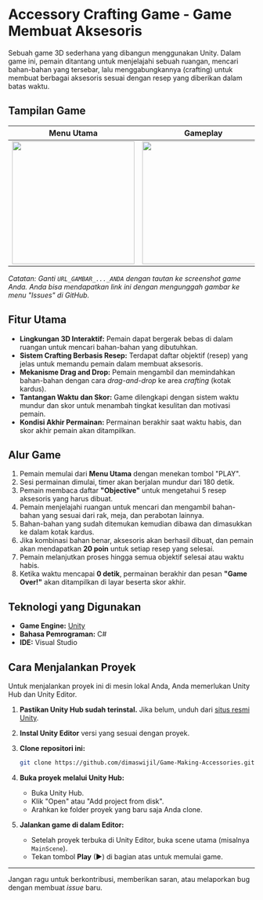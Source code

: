 # Accessory Crafting Game - Game Membuat Aksesoris

Sebuah game 3D sederhana yang dibangun menggunakan Unity. Dalam game ini, pemain ditantang untuk menjelajahi sebuah ruangan, mencari bahan-bahan yang tersebar, lalu menggabungkannya (crafting) untuk membuat berbagai aksesoris sesuai dengan resep yang diberikan dalam batas waktu.

## Tampilan Game

| Menu Utama | Gameplay | Game Selesai |
| :---: | :---: | :---: |
| <img src="URL_GAMBAR_MENU_UTAMA_ANDA" width="250"> | <img src="URL_GAMBAR_GAMEPLAY_ANDA" width="250"> | <img src="URL_GAMBAR_GAME_OVER_ANDA" width="250"> |

*Catatan: Ganti `URL_GAMBAR_..._ANDA` dengan tautan ke screenshot game Anda. Anda bisa mendapatkan link ini dengan mengunggah gambar ke menu "Issues" di GitHub.*

## Fitur Utama
- **Lingkungan 3D Interaktif:** Pemain dapat bergerak bebas di dalam ruangan untuk mencari bahan-bahan yang dibutuhkan.
- **Sistem Crafting Berbasis Resep:** Terdapat daftar objektif (resep) yang jelas untuk memandu pemain dalam membuat aksesoris.
- **Mekanisme Drag and Drop:** Pemain mengambil dan memindahkan bahan-bahan dengan cara *drag-and-drop* ke area *crafting* (kotak kardus).
- **Tantangan Waktu dan Skor:** Game dilengkapi dengan sistem waktu mundur dan skor untuk menambah tingkat kesulitan dan motivasi pemain.
- **Kondisi Akhir Permainan:** Permainan berakhir saat waktu habis, dan skor akhir pemain akan ditampilkan.

## Alur Game
1.  Pemain memulai dari **Menu Utama** dengan menekan tombol "PLAY".
2.  Sesi permainan dimulai, timer akan berjalan mundur dari 180 detik.
3.  Pemain membaca daftar **"Objective"** untuk mengetahui 5 resep aksesoris yang harus dibuat.
4.  Pemain menjelajahi ruangan untuk mencari dan mengambil bahan-bahan yang sesuai dari rak, meja, dan perabotan lainnya.
5.  Bahan-bahan yang sudah ditemukan kemudian dibawa dan dimasukkan ke dalam kotak kardus.
6.  Jika kombinasi bahan benar, aksesoris akan berhasil dibuat, dan pemain akan mendapatkan **20 poin** untuk setiap resep yang selesai.
7.  Pemain melanjutkan proses hingga semua objektif selesai atau waktu habis.
8.  Ketika waktu mencapai **0 detik**, permainan berakhir dan pesan **"Game Over!"** akan ditampilkan di layar beserta skor akhir.

## Teknologi yang Digunakan
- **Game Engine:** [Unity](https://unity.com/)
- **Bahasa Pemrograman:** C#
- **IDE:** Visual Studio

## Cara Menjalankan Proyek
Untuk menjalankan proyek ini di mesin lokal Anda, Anda memerlukan Unity Hub dan Unity Editor.

1.  **Pastikan Unity Hub sudah terinstal.** Jika belum, unduh dari [situs resmi Unity](https://unity.com/download).

2.  **Instal Unity Editor** versi yang sesuai dengan proyek.

3.  **Clone repositori ini:**
    ```sh
    git clone https://github.com/dimaswijil/Game-Making-Accessories.git
    ```

4.  **Buka proyek melalui Unity Hub:**
    - Buka Unity Hub.
    - Klik "Open" atau "Add project from disk".
    - Arahkan ke folder proyek yang baru saja Anda clone.

5.  **Jalankan game di dalam Editor:**
    - Setelah proyek terbuka di Unity Editor, buka scene utama (misalnya `MainScene`).
    - Tekan tombol **Play** (▶) di bagian atas untuk memulai game.
---

Jangan ragu untuk berkontribusi, memberikan saran, atau melaporkan bug dengan membuat *issue* baru.
